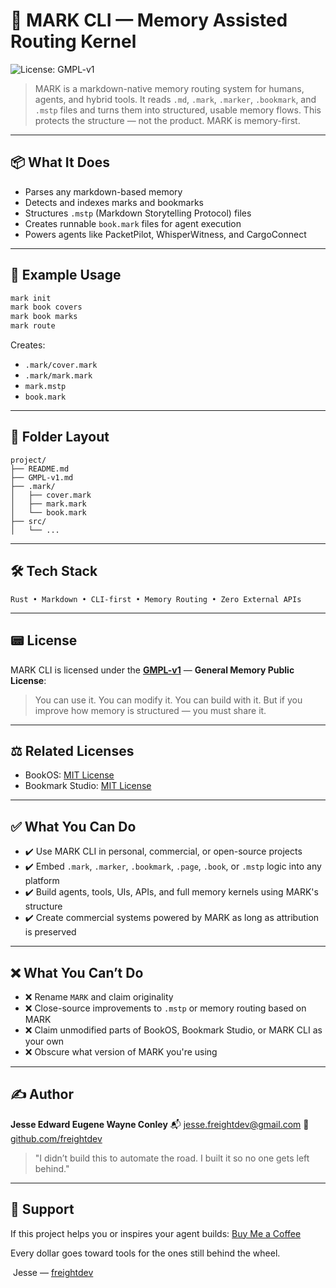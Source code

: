 # 🧠 MARK CLI — Memory Assisted Routing Kernel

![License: GMPL-v1](https://img.shields.io/badge/license-GMPL--v1-brightgreen?style=flat-square)

> MARK is a markdown-native memory routing system for humans, agents, and hybrid tools.
> It reads `.md`, `.mark`, `.marker`, `.bookmark`, and `.mstp` files and turns them into structured, usable memory flows.
> This protects the structure — not the product. MARK is memory-first.

---

## 📦 What It Does

* Parses any markdown-based memory
* Detects and indexes marks and bookmarks
* Structures `.mstp` (Markdown Storytelling Protocol) files
* Creates runnable `book.mark` files for agent execution
* Powers agents like PacketPilot, WhisperWitness, and CargoConnect

---

## 🧪 Example Usage

```bash
mark init
mark book covers
mark book marks
mark route
```

Creates:

* `.mark/cover.mark`
* `.mark/mark.mark`
* `mark.mstp`
* `book.mark`

---

## 📁 Folder Layout

```
project/
├── README.md
├── GMPL-v1.md
├── .mark/
│   ├── cover.mark
│   ├── mark.mark
│   └── book.mark
├── src/
│   └── ...
```

---

## 🛠 Tech Stack

```
Rust • Markdown • CLI-first • Memory Routing • Zero External APIs
```

---

## 📟 License

MARK CLI is licensed under the [**GMPL-v1**](./GMPL-v1.md) — **General Memory Public License**:

> You can use it. You can modify it. You can build with it.
> But if you improve how memory is structured — you must share it.

---

## ⚖️ Related Licenses

* BookOS: [MIT License](https://opensource.org/licenses/MIT)
* Bookmark Studio: [MIT License](https://opensource.org/licenses/MIT)

---

## ✅ What You Can Do

* ✔️ Use MARK CLI in personal, commercial, or open-source projects
* ✔️ Embed `.mark`, `.marker`, `.bookmark`, `.page`, `.book`, or `.mstp` logic into any platform
* ✔️ Build agents, tools, UIs, APIs, and full memory kernels using MARK's structure
* ✔️ Create commercial systems powered by MARK as long as attribution is preserved

---

## ❌ What You Can’t Do

* ❌ Rename `MARK` and claim originality
* ❌ Close-source improvements to `.mstp` or memory routing based on MARK
* ❌ Claim unmodified parts of BookOS, Bookmark Studio, or MARK CLI as your own
* ❌ Obscure what version of MARK you're using

---

## ✍️ Author

**Jesse Edward Eugene Wayne Conley**
📬 [jesse.freightdev@gmail.com](mailto:jesse.freightdev@gmail.com)
🔗 [github.com/freightdev](https://github.com/freightdev)

> "I didn’t build this to automate the road. I built it so no one gets left behind."

---

## 💛 Support

If this project helps you or inspires your agent builds:
[Buy Me a Coffee](https://coff.ee/freightdev)

Every dollar goes toward tools for the ones still behind the wheel.

️ Jesse — [freightdev](https://github.com/freightdev)
